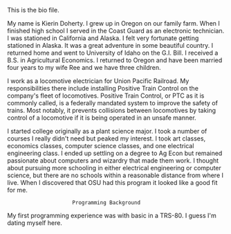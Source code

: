 This is the bio file.

My name is Kierin Doherty. I grew up in Oregon on our family farm. When I 
finished high school I served in the Coast Guard as an electronic technician. 
I was stationed in California and Alaska. I felt very fortunate getting 
stationed in Alaska. It was a great adventure in some beautiful country. I 
returned home and went to University of Idaho on the G.I. Bill. I received a 
B.S. in Agricultural Economics. I returned to Oregon and have been married 
four years to my wife Ree and we have three children.

I work as a locomotive electrician for Union Pacific Railroad. My 
responsibilities there include  installing Positive Train Control on the 
company's fleet of locomotives. Positive Train Control, or PTC as it is commonly
called, is a federally mandated system to improve the safety of trains. Most 
notably, it prevents collisions between locomotives by taking control of a 
locomotive if it is being operated in an unsafe manner.

I started college originally as a plant science major. I took a number of 
courses I really didn't need but peaked my interest. I took art classes, 
economics classes, computer science classes, and one electrical engineering 
class. I ended up settling on a degree to Ag Econ but remained passionate about 
computers and wizardry that made them work. I thought about pursuing more 
schooling in either electrical engineering or computer science, but there 
are no schools within a reasonable distance from where I live. When I 
discovered that OSU had this program it looked like a good fit for me.

                         Programming Background
My first programming experience was with basic in a TRS-80. I guess I'm 
dating myself here. 
